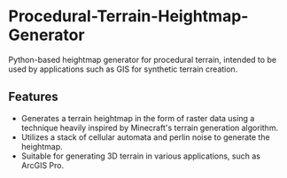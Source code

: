 # Procedural-Terrain-Heightmap-Generator
Python-based heightmap generator for procedural terrain, intended to be used by applications such as GIS for synthetic terrain creation.

## Features
- Generates a terrain heightmap in the form of raster data using a technique heavily inspired by Minecraft's terrain generation algorithm.
- Utilizes a stack of cellular automata and perlin noise to generate the heightmap.
- Suitable for generating 3D terrain in various applications, such as ArcGIS Pro.